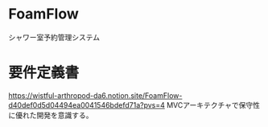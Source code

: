 # FoamFlow
シャワー室予約管理システム  
# 要件定義書  
https://wistful-arthropod-da6.notion.site/FoamFlow-d40def0d5d04494ea0041546bdefd71a?pvs=4
MVCアーキテクチャで保守性に優れた開発を意識する。
